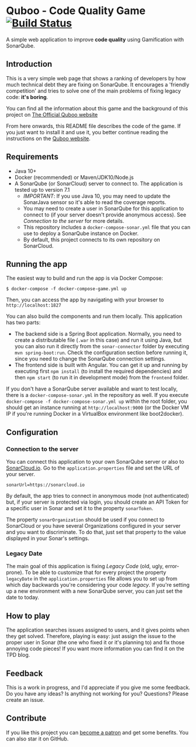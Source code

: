 # Quboo - Code Quality Game [![Build Status](https://travis-ci.org/mechero/code-quality-game.svg?branch=master)](https://travis-ci.org/mechero/code-quality-game)

A simple web application to improve **code quality** using Gamification with SonarQube.

## Introduction

This is a very simple web page that shows a ranking of developers by how much technical debt they are fixing on SonarQube. It encourages a 'friendly competition' and tries to solve one of the main problems of fixing legacy code: **it's boring**.

You can find all the information about this game and the background of this project on [The Official Quboo website](http://quboo.tpd.io)

From here onwards, this README file describes the code of the game. If you just want to install it and use it, you better continue reading the instructions on the [Quboo website](http://quboo.tpd.io).

## Requirements

* Java 10+
* Docker (recommended) or Maven/JDK10/Node.js
* A SonarQube (or SonarCloud) server to connect to. The application is tested up to version 7.1
  * *IMPORTANT*: If you use Java 10, you may need to update the SonarJava sensor so it's able to read the coverage reports.
  * You may need to create a user in SonarQube for this application to connect to (if your server doesn't provide anonymous access). See *Connection to the server* for more details.
  * This repository includes a `docker-compose-sonar.yml` file that you can use to deploy a SonarQube instance on Docker.
  * By default, this project connects to its own repository on SonarCloud.

## Running the app

The easiest way to build and run the app is via Docker Compose:

```
$ docker-compose -f docker-compose-game.yml up
```

Then, you can access the app by navigating with your browser to `http://localhost:1827`

You can also build the components and run them locally. This application has two parts:

- The backend side is a Spring Boot application. Normally, you need to create a distributable file (`.war` in this case) and run it using Java, but you can also run it directly from the `sonar-connector` folder by executing `mvn spring-boot:run`. Check the configuration section before running it, since you need to change the SonarQube connection settings.
- The frontend side is built with Angular. You can get it up and running by executing first `npm install` (to install the required dependencies) and then `npm start` (to run it in development mode) from the `frontend` folder.

If you don't have a SonarQube server available and want to test locally, there is a `docker-compose-sonar.yml` in the repository as well. If you execute `docker-compose -f docker-compose-sonar.yml up` within the root folder, you should get an instance running at `http://localhost:9000` (or the Docker VM IP if you're running Docker in a VirtualBox environment like boot2docker).

## Configuration

### Connection to the server

You can connect this application to your own SonarQube server or also to [SonarCloud.io](https://sonarcloud.io). Go to the `application.properties` file and set the URL of your server.

```
sonarUrl=https://sonarcloud.io
```

By default, the app tries to connect in anonymous mode (not authenticated) but, if your server is protected via login, you should create an API Token for a specific user in Sonar and set it to the property `sonarToken`.

The property `sonarOrganization` should be used if you connect to SonarCloud or you have several Organizations configured in your server and you want to discriminate. To do that, just set that property to the value displayed in your Sonar's settings.

### Legacy Date

The main goal of this application is fixing *Legacy Code* (old, ugly, error-prone). To be able to customize that for every project the property `legacyDate` in the `application.properties` file allows you to set up from which day backwards you're considering your code *legacy*. If you're setting up a new environment with a new SonarQube server, you can just set the date to today.

## How to play

The application searches issues assigned to users, and it gives points when they get solved. Therefore, playing is easy: just assign the issue to the proper user in Sonar (the one who fixed it or it's planning to) and fix those annoying code pieces! If you want more information you can find it on the TPD blog.

## Feedback

This is a work in progress, and I'd appreciate if you give me some feedback. Do you have any ideas? Is anything not working for you? Questions? Please create an issue.

## Contribute

If you like this project you can [become a patron](https://www.patreon.com/quboo) and get some benefits. You can also star it on GitHub.
